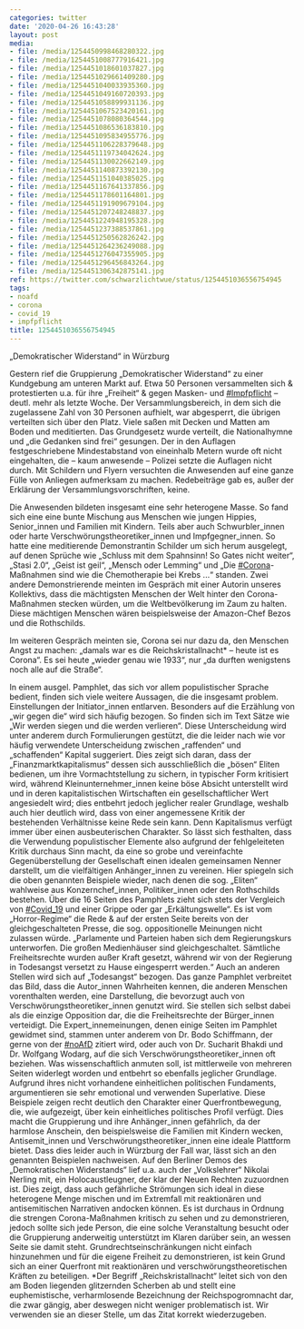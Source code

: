 ```yaml
---
categories: twitter
date: '2020-04-26 16:43:28'
layout: post
media:
- file: /media/1254450998468280322.jpg
- file: /media/1254451008777916421.jpg
- file: /media/1254451018601037827.jpg
- file: /media/1254451029661409280.jpg
- file: /media/1254451040033935360.jpg
- file: /media/1254451049160720393.jpg
- file: /media/1254451058899931136.jpg
- file: /media/1254451067523420161.jpg
- file: /media/1254451078080364544.jpg
- file: /media/1254451086536183810.jpg
- file: /media/1254451095834955776.jpg
- file: /media/1254451106228379648.jpg
- file: /media/1254451119734042624.jpg
- file: /media/1254451130022662149.jpg
- file: /media/1254451140873392130.jpg
- file: /media/1254451151040385025.jpg
- file: /media/1254451167641337856.jpg
- file: /media/1254451178601164801.jpg
- file: /media/1254451191909679104.jpg
- file: /media/1254451207248248837.jpg
- file: /media/1254451224948195328.jpg
- file: /media/1254451237388537861.jpg
- file: /media/1254451250562826242.jpg
- file: /media/1254451264236249088.jpg
- file: /media/1254451276047355905.jpg
- file: /media/1254451296456843264.jpg
- file: /media/1254451306342875141.jpg
ref: https://twitter.com/schwarzlichtwue/status/1254451036556754945
tags:
- noafd
- corona
- covid_19
- impfpflicht
title: 1254451036556754945
---
```

„Demokratischer Widerstand“ in Würzburg



Gestern rief die Gruppierung „Demokratischer Widerstand“ zu einer Kundgebung am unteren Markt auf. Etwa 50 Personen versammelten sich &amp; protestierten u.a. für ihre „Freiheit“ &amp; gegen Masken- und [#Impfpflicht](/t/impfpflicht) – deutl. mehr als letzte Woche. 
Der Versammlungsbereich, in dem sich die zugelassene Zahl von 30 Personen aufhielt, war abgesperrt, die übrigen verteilten sich über den Platz. Viele saßen mit Decken und Matten am Boden und meditierten. 
Das Grundgesetz wurde verteilt, die Nationalhymne und „die Gedanken sind frei“ gesungen. Der in den Auflagen festgeschriebene Mindestabstand von eineinhalb Metern wurde oft nicht eingehalten, die – kaum anwesende – Polizei setzte die Auflagen nicht durch. 
Mit Schildern und Flyern versuchten die Anwesenden auf eine ganze Fülle von Anliegen aufmerksam zu machen. Redebeiträge gab es, außer der Erklärung der Versammlungsvorschriften, keine.

 

Die Anwesenden bildeten insgesamt eine sehr heterogene Masse. 
So fand sich eine eine bunte Mischung aus Menschen wie jungen Hippies, Senior_innen und Familien mit Kindern. Teils aber auch Schwurbler_innen oder harte Verschwörungstheoretiker_innen und Impfgegner_innen. 
So hatte eine meditierende Demonstrantin Schilder um sich herum ausgelegt, auf denen Sprüche wie „Schluss mit dem Spahnsinn! So Gates nicht weiter“, „Stasi 2.0“, „Geist ist geil“, „Mensch oder Lemming“ und „Die [#Corona](/t/corona)-Maßnahmen sind wie die Chemotherapie bei Krebs ...“ standen. 
Zwei andere Demonstrierende meinten im Gespräch mit einer Autorin unseres Kollektivs, dass die mächtigsten Menschen der Welt hinter den Corona-Maßnahmen stecken würden, um die Weltbevölkerung im Zaum zu halten. 
Diese mächtigen Menschen wären beispielsweise der Amazon-Chef Bezos und die Rothschilds. 

Im weiteren Gespräch meinten sie, Corona sei nur dazu da, den Menschen Angst zu machen: „damals war es die Reichskristallnacht\* – heute ist es Corona“.
Es sei heute „wieder genau wie 1933“, nur „da durften wenigstens noch alle auf die Straße“. 



In einem ausgel. Pamphlet, das sich vor allem populistischer Sprache bedient, finden sich viele weitere Aussagen, die die insgesamt problem. Einstellungen der Initiator_innen entlarven. 
Besonders auf die Erzählung von „wir gegen die“ wird sich häufig bezogen. So finden sich im Text Sätze wie „Wir werden siegen und die werden verlieren“.
Diese Unterscheidung wird unter anderem durch Formulierungen gestützt, die die leider nach wie vor häufig verwendete Unterscheidung zwischen „raffenden“ und „schaffenden“ Kapital suggeriert.
Dies zeigt sich daran, dass der „Finanzmarktkapitalismus“ dessen sich ausschließlich die „bösen“ Eliten bedienen, um ihre Vormachtstellung zu sichern, in typischer Form kritisiert wird, während  Kleinunternehmer_innen keine böse Absicht unterstellt wird und in deren 
 kapitalistischen Wirtschaften ein gesellschaftlicher Wert angesiedelt wird; dies entbehrt jedoch jeglicher realer Grundlage, weshalb auch hier deutlich wird, dass von einer angemessene Kritik der bestehenden Verhältnisse keine Rede sein kann.
Denn Kapitalismus verfügt immer über einen ausbeuterischen Charakter. So lässt sich festhalten, dass die Verwendung populistischer Elemente also aufgrund der fehlgeleiteten Kritik durchaus Sinn macht, da eine so grobe und vereinfachte Gegenüberstellung der Gesellschaft einen 
 idealen gemeinsamen Nenner darstellt, um die vielfältigen Anhänger_innen zu vereinen. Hier spiegeln sich die oben genannten Beispiele wieder, nach denen die sog. „Eliten“ wahlweise aus Konzernchef_innen, Politiker_innen oder den Rothschilds bestehen.
Über die 16 Seiten des Pamphlets zieht sich stets der Vergleich von [#Covid_19](/t/covid_19) und einer Grippe oder gar „Erkältungswelle“. Es ist vom „Horror-Regime“ die Rede &amp; auf der ersten Seite bereits von der gleichgeschalteten Presse, die sog. oppositionelle Meinungen nicht zulassen würde.
„Parlamente und Parteien haben sich dem Regierungskurs unterworfen. Die großen Medienhäuser sind gleichgeschaltet. Sämtliche Freiheitsrechte wurden außer Kraft gesetzt, während wir von der Regierung in Todesangst versetzt zu Hause eingesperrt werden.“
Auch an anderen Stellen wird sich auf „Todesangst“ bezogen. Das ganze Pamphlet verbreitet das Bild, dass die Autor_innen Wahrheiten kennen, die anderen Menschen vorenthalten werden, eine Darstellung, die bevorzugt auch von Verschwörungstheoretiker_innen genutzt wird.
Sie stellen sich selbst dabei als die einzige Opposition dar, die die Freiheitsrechte der Bürger_innen verteidigt.
Die Expert_innemeinungen, denen einige Seiten im Pamphlet gewidmet sind, stammen unter anderem von Dr. Bodo Schiffmann, der gerne von der [#noAfD](/t/noafd) zitiert wird, oder auch von Dr. Sucharit Bhakdi und Dr. Wolfgang Wodarg, auf die sich Verschwörungstheoretiker_innen oft beziehen.
Was wissenschaftlich anmuten soll, ist mittlerweile von mehreren Seiten widerlegt worden und entbehrt so ebenfalls jeglicher Grundlage. Aufgrund ihres nicht vorhandene einheitlichen politischen Fundaments, argumentieren sie sehr emotional und verwenden Superlative.
Diese Beispiele zeigen recht deutlich den Charakter einer Querfrontbewegung, die, wie aufgezeigt, über kein einheitliches politisches Profil verfügt.
Dies macht die Gruppierung und ihre Anhänger_innen gefährlich, da der harmlose Anschein, den beispielsweise die Familien mit Kindern wecken, Antisemit_innen und Verschwörungstheoretiker_innen eine ideale Plattform bietet.
Dass dies leider auch in Würzburg der Fall war, lässt sich an den genannten Beispielen nachweisen. Auf den Berliner Demos des „Demokratischen Widerstands“ lief u.a. auch der „Volkslehrer“ Nikolai Nerling mit, ein Holocaustleugner, der klar der Neuen Rechten zuzuordnen ist.
Dies zeigt, dass auch gefährliche Strömungen sich ideal in diese heterogene Menge mischen und im Extremfall mit reaktionären und antisemitischen Narrativen andocken können.
Es ist durchaus in Ordnung die strengen Corona-Maßnahmen kritisch zu sehen und zu demonstrieren, jedoch sollte sich jede Person, die eine solche Veranstaltung besucht oder die Gruppierung anderweitig unterstützt im Klaren darüber sein, an wessen Seite sie damit steht.
Grundrechtseinschränkungen nicht einfach hinzunehmen und für die eigene Freiheit zu demonstrieren, ist kein Grund sich an einer Querfront mit reaktionären und verschwörungstheoretischen Kräften zu beteiligen.
\*Der Begriff „Reichskristallnacht“ leitet sich von den am Boden liegenden glitzernden Scherben ab und stellt eine euphemistische, verharmlosende Bezeichnung der Reichspogromnacht dar, 
 die zwar gängig, aber deswegen nicht weniger problematisch ist. Wir verwenden sie an dieser Stelle, um das Zitat korrekt wiederzugeben.